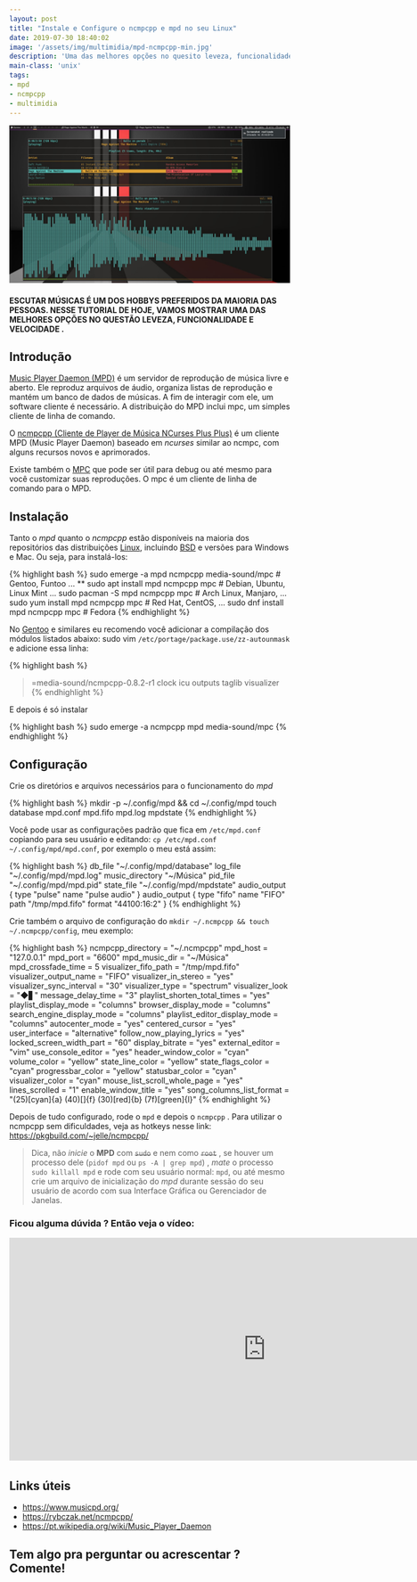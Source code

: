```yaml
---
layout: post
title: "Instale e Configure o ncmpcpp e mpd no seu Linux"
date: 2019-07-30 18:40:02
image: '/assets/img/multimidia/mpd-ncmpcpp-min.jpg'
description: 'Uma das melhores opções no quesito leveza, funcionalidade e velocidade .'
main-class: 'unix'
tags:
- mpd
- ncmpcpp
- multimidia
---
```


![Instale e Configurar o ncmpcpp e mpd no seu Linux](/assets/img/multimidia/mpd-ncmpcpp-min.jpg "Instale e Configurar o ncmpcpp e mpd no seu Linux")

#### ESCUTAR MÚSICAS É UM DOS HOBBYS PREFERIDOS DA MAIORIA DAS PESSOAS. NESSE TUTORIAL DE HOJE, VAMOS MOSTRAR UMA DAS MELHORES OPÇÕES NO QUESTÃO LEVEZA, FUNCIONALIDADE E VELOCIDADE .

## Introdução

[Music Player Daemon (MPD)](https://www.musicpd.org/) é um servidor de reprodução de música livre e aberto. Ele reproduz arquivos de áudio, organiza listas de reprodução e mantém um banco de dados de músicas. A fim de interagir com ele, um software cliente é necessário. A distribuição do MPD inclui mpc, um simples cliente de linha de comando.

O [ncmpcpp (Cliente de Player de Música NCurses Plus Plus)](https://rybczak.net/ncmpcpp/) é um cliente MPD (Music Player Daemon) baseado em *ncurses* similar ao ncmpc, com alguns recursos novos e aprimorados.

Existe também o [MPC](https://github.com/MusicPlayerDaemon/mpc) que pode ser útil para debug ou até mesmo para você customizar suas reproduções. O mpc é um cliente de linha de comando para o MPD.

## Instalação

Tanto o *mpd* quanto o *ncmpcpp* estão disponíveis na maioria dos repositórios das distribuições [Linux](http://cse.google.com.br/cse?cx=004473188612396442360:qs2ekmnkweq&q=Linux), incluindo [BSD](http://cse.google.com.br/cse?cx=004473188612396442360:qs2ekmnkweq&q=BSD) e versões para Windows e Mac. Ou seja, para instalá-los:

{% highlight bash %}
sudo emerge -a mpd ncmpcpp media-sound/mpc # Gentoo, Funtoo ... **
sudo apt install mpd ncmpcpp mpc # Debian, Ubuntu, Linux Mint ...
sudo pacman -S mpd ncmpcpp mpc # Arch Linux, Manjaro, ...
sudo yum install mpd ncmpcpp mpc # Red Hat, CentOS, ...
sudo dnf install mpd ncmpcpp mpc # Fedora
{% endhighlight %}

No [Gentoo](http://cse.google.com.br/cse?cx=004473188612396442360:qs2ekmnkweq&q=Gentoo) e similares eu recomendo você adicionar a compilação dos módulos listados abaixo: sudo vim `/etc/portage/package.use/zz-autounmask` e adicione essa linha:

{% highlight bash %}
>=media-sound/ncmpcpp-0.8.2-r1 clock icu outputs taglib visualizer
{% endhighlight %}

E depois é só instalar

{% highlight bash %}
sudo emerge -a ncmpcpp mpd media-sound/mpc
{% endhighlight %}

## Configuração

Crie os diretórios e arquivos necessários para o funcionamento do *mpd*

{% highlight bash %}
mkdir -p ~/.config/mpd && cd ~/.config/mpd
touch database  mpd.conf  mpd.fifo  mpd.log   mpdstate
{% endhighlight %}

Você pode usar as configurações padrão que fica em `/etc/mpd.conf` copiando para seu usuário e editando: `cp /etc/mpd.conf ~/.config/mpd/mpd.conf`, por exemplo o meu está assim:

{% highlight bash %}
db_file            "~/.config/mpd/database"
log_file	   "~/.config/mpd/mpd.log"
music_directory    "~/Música"
pid_file           "~/.config/mpd/mpd.pid"
state_file         "~/.config/mpd/mpdstate"
audio_output {
        type            "pulse"
        name            "pulse audio"
}
audio_output {
    type		"fifo"
    name		"FIFO"
    path		"/tmp/mpd.fifo"
    format		"44100:16:2"
}
{% endhighlight %}

<script async src="https://pagead2.googlesyndication.com/pagead/js/adsbygoogle.js"></script>
<!-- Informat -->
<ins class="adsbygoogle"
     style="display:block"
     data-ad-client="ca-pub-2838251107855362"
     data-ad-slot="2327980059"
     data-ad-format="auto"
     data-full-width-responsive="true"></ins>
<script>
(adsbygoogle = window.adsbygoogle || []).push({});
</script>

Crie também o arquivo de configuração do `mkdir ~/.ncmpcpp && touch ~/.ncmpcpp/config`, meu exemplo:

{% highlight bash %}
ncmpcpp_directory =         "~/.ncmpcpp"
mpd_host =                  "127.0.0.1"
mpd_port =                  "6600"
mpd_music_dir =	            "~/Música"
mpd_crossfade_time = 5
visualizer_fifo_path = "/tmp/mpd.fifo"
visualizer_output_name = "FIFO"
visualizer_in_stereo = "yes"
visualizer_sync_interval = "30"
visualizer_type = "spectrum"
visualizer_look = "◆▋"
message_delay_time = "3"
playlist_shorten_total_times = "yes"
playlist_display_mode = "columns"
browser_display_mode = "columns"
search_engine_display_mode = "columns"
playlist_editor_display_mode = "columns"
autocenter_mode = "yes"
centered_cursor = "yes"
user_interface = "alternative"
follow_now_playing_lyrics = "yes"
locked_screen_width_part = "60"
display_bitrate = "yes"
external_editor = "vim"
use_console_editor = "yes"
header_window_color = "cyan"
volume_color = "yellow"
state_line_color = "yellow"
state_flags_color = "cyan"
progressbar_color = "yellow"
statusbar_color = "cyan"
visualizer_color = "cyan"
mouse_list_scroll_whole_page = "yes"
lines_scrolled = "1"
enable_window_title = "yes"
song_columns_list_format = "(25)[cyan]{a} (40)[]{f} (30)[red]{b} (7f)[green]{l}"
{% endhighlight %}

Depois de tudo configurado, rode o `mpd` e depois o `ncmpcpp` . Para utilizar o ncmpcpp sem dificuldades, veja as hotkeys nesse link:
<https://pkgbuild.com/~jelle/ncmpcpp/>

> Dica, não *inicie* o **MPD** com ~~`sudo`~~ e nem como ~~`root`~~ , se houver um processo dele (`pidof mpd` ou  `ps -A | grep mpd`) , *mate* o processo `sudo killall mpd` e rode com seu usuário normal: `mpd`, ou até mesmo crie um arquivo de inicialização do *mpd* durante sessão do seu usuário de acordo com sua Interface Gráfica ou Gerenciador de Janelas.

### Ficou alguma dúvida ? Então veja o vídeo:

<iframe width="920" height="400" src="https://www.youtube.com/embed/tholV10zDi0" frameborder="0" allow="accelerometer; autoplay; encrypted-media; gyroscope; picture-in-picture" allowfullscreen></iframe>

## Links úteis

+ <https://www.musicpd.org/>
+ <https://rybczak.net/ncmpcpp/>
+ <https://pt.wikipedia.org/wiki/Music_Player_Daemon>


## Tem algo pra perguntar ou acrescentar ? Comente!    
